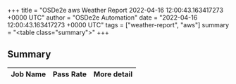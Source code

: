 +++
title = "OSDe2e aws Weather Report 2022-04-16 12:00:43.163417273 +0000 UTC"
author = "OSDe2e Automation"
date = "2022-04-16 12:00:43.163417273 +0000 UTC"
tags = ["weather-report", "aws"]
summary = "<table class=\"summary\"></table>"
+++
## Summary

| Job Name | Pass Rate | More detail |
|----------|-----------|-------------|




